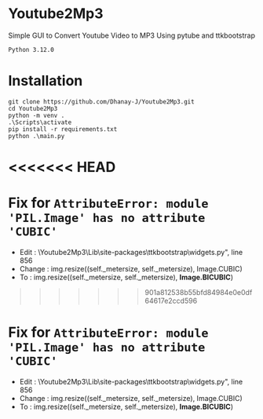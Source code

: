 # Youtube2Mp3
Simple GUI to Convert Youtube Video to MP3 Using pytube and ttkbootstrap

`Python 3.12.0`

# Installation 

    git clone https://github.com/Dhanay-J/Youtube2Mp3.git
    cd Youtube2Mp3
    python -m venv .
    .\Scripts\activate
    pip install -r requirements.txt
    python .\main.py
<<<<<<< HEAD
=======

# Fix for `AttributeError: module 'PIL.Image' has no attribute 'CUBIC'`
  - Edit   : \Youtube2Mp3\Lib\site-packages\ttkbootstrap\widgets.py", line 856
  - Change : img.resize((self._metersize, self._metersize), Image.CUBIC) 
  - To     : img.resize((self._metersize, self._metersize), **Image.BICUBIC**)
>>>>>>> 901a812538b55bfd84984e0e0df64617e2ccd596

# Fix for `AttributeError: module 'PIL.Image' has no attribute 'CUBIC'`
  - Edit   : \Youtube2Mp3\Lib\site-packages\ttkbootstrap\widgets.py", line 856
  - Change : img.resize((self._metersize, self._metersize), Image.CUBIC) 
  - To     : img.resize((self._metersize, self._metersize), **Image.BICUBIC**)
